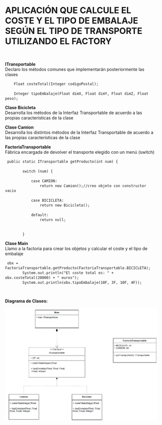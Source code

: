 # APLICACIÓN QUE CALCULE EL COSTE Y EL TIPO DE EMBALAJE SEGÚN EL TIPO DE TRANSPORTE UTILIZANDO EL FACTORY
<br>

**ITransportable<br>**
Declaro los métodos comunes que implementarán posteriormente las clases

```
    Float costeTotal(Integer codigoPostal);

    Integer tipoEmbalaje(Float dimX, Float dimY, Float dimZ, Float peso);
```
**Clase Bicicleta <br>**
Desarrolla los métodos de la Interfaz Transportable de acuerdo a las propias características de la clase



**Clase Camion<br>**
Desarrolla los distintos métodos de la Interfaz Transportable de acuerdo 
a las propias características de la clase

**FactoriaTransportable<br>**
Fábrica encargada de devolver el transporte elegido con un menú (switch)

```
 public static ITransportable getProducto(int num) {

        switch (num) {

            case CAMION:
                return new Camion();//creo objeto con constructor vacio

            case BICICLETA:
                return new Bicicleta();

            default:
                return null;


        }
 ```       
**Clase Main<br>**
Llamo a la factoria para crear los objetos y calcular el coste y el tipo de embalaje

```
 obx = FactoriaTransportable.getProducto(FactoriaTransportable.BICICLETA);
        System.out.println("El coste total es: " + obx.costeTotal(20000) + " euros");
        System.out.println(obx.tipoEmbalaje(10F, 3F, 10F, 4F));
```        

<br>

**Diagrama de Clases:**
<br>

![Diagrama](diagramaFactory.jpg)